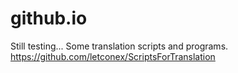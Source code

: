 # github.io
Still testing...
Some translation scripts and programs.
https://github.com/letconex/ScriptsForTranslation
